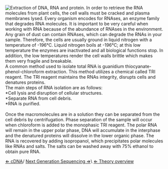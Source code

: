 ![ Extraction of DNA, RNA and protein.](https://s3-us-west-2.amazonaws.com/labster/wiki/media/Trizol.png "fig: Extraction of DNA, RNA and protein.") In
order to retrieve the RNA molecules from plant cells, the cell walls
must be cracked and plasma membranes lysed. Every organism encodes for
RNAses, an enzyme family that degrades RNA molecules. It is important to
be very careful when working with RNA because of the abundance of RNAses
in the environment. Any grain of dust can contain RNAses, which can
degrade the RNAs in your sample. Therefore, the cells are usually ground
in liquid nitrogen with a temperature of -196°C. Liquid nitrogen boils
at -196°C; at this low temperature the enzymes are inactivated and all
biological functions stop. In addition, the low temperatures render the
cell walls brittle which makes them very fragile and breakable.\
A common method used to isolate total RNA is guanidium
thiocyanate-phenol-chloroform extraction. This method utilizes a
chemical called TRI reagent. The TRI reagent maintains the RNAs
integrity, disrupts cells and denatures proteins.\
 The main steps of RNA isolation are as follows:\
\*Cell lysis and disruption of cellular structures.\
\*Separate RNA from cell debris.\
\*RNA is purified.\
\
Once the macromolecules are in a solution they can be separated from the
cell debris by centrifugation. Phase separation of the sample will occur
when chloroform is added to the monophasic TRI reagent. The polar RNA
will remain in the upper polar phase, DNA will accumulate in the
interphase and the denatured proteins will dissolve in the lower organic
phase. The RNA is recovered by adding isopropanol, which precipitates
polar molecules like RNAs and salts. The salts can be washed away with
75% ethanol to obtain pure RNA.

[ ⇐ cDNA](/wiki/CDNA "wikilink")/ [ Next Generation Sequencing ⇒](/wiki/NGS_Plant "wikilink")\ [⇐ Theory overview](/wiki/PlantLab "wikilink")


